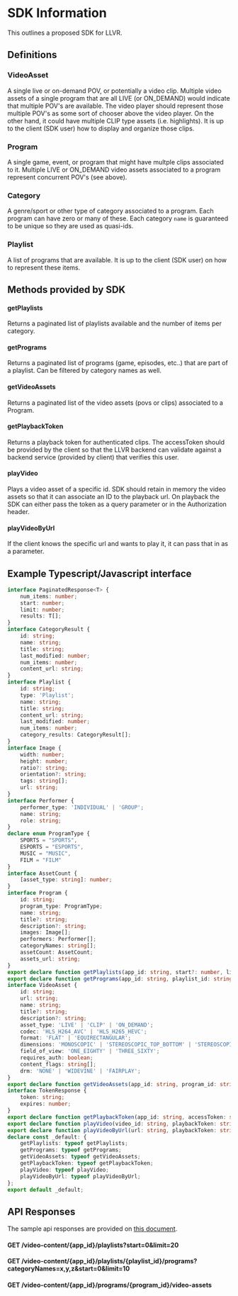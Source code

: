 # SDK Information

This outlines a proposed SDK for LLVR. 

## Definitions

### VideoAsset

A single live or on-demand POV, or potentially a video clip. Multiple video assets of a single program that are all LIVE (or ON_DEMAND) would indicate that multiple POV's are available. The video player should represent those multiple POV's as some sort of chooser above the video player. On the other hand, it could have multiple CLIP type assets (i.e. highlights). It is up to the client (SDK user) how to display and organize those clips.

### Program

A single game, event, or program that might have multple clips associated to it. Multiple LIVE or ON_DEMAND video assets associated to a program represent concurrent POV's (see above).


### Category

A genre/sport or other type of category associated to a program. Each program can have zero or many of these. Each category `name` is guaranteed to be unique so they are used as quasi-ids.

### Playlist

A list of programs that are available. It is up to the client (SDK user) on how to represent these items.

## Methods provided by SDK

#### getPlaylists

Returns a paginated list of playlists available and the number of items per category.

#### getPrograms

Returns a paginated list of programs (game, episodes, etc..) that are part of a playlist. Can be filtered by category names as well.

#### getVideoAssets

Returns a paginated list of the video assets (povs or clips) associated to a Program.

#### getPlaybackToken

Returns a playback token for authenticated clips. The accessToken should be provided by the client so that the LLVR backend can validate against a backend service (provided by client) that verifies this user.

#### playVideo

Plays a video asset of a specific id. SDK should retain in memory the video assets so that it can associate an ID to the playback url. On playback the SDK can either pass the token as a query parameter or in the Authorization header.

#### playVideoByUrl

If the client knows the specific url and wants to play it, it can pass that in as a parameter.

## Example Typescript/Javascript interface

```ts
interface PaginatedResponse<T> {
    num_items: number;
    start: number;
    limit: number;
    results: T[];
}
interface CategoryResult {
    id: string;
    name: string;
    title: string;
    last_modified: number;
    num_items: number;
    content_url: string;
}
interface Playlist {
    id: string;
    type: 'Playlist';
    name: string;
    title: string;
    content_url: string;
    last_modified: number;
    num_items: number;
    category_results: CategoryResult[];
}
interface Image {
    width: number;
    height: number;
    ratio?: string;
    orientation?: string;
    tags: string[];
    url: string;
}
interface Performer {
    performer_type: 'INDIVIDUAL' | 'GROUP';
    name: string;
    role: string;
}
declare enum ProgramType {
    SPORTS = "SPORTS",
    ESPORTS = "ESPORTS",
    MUSIC = "MUSIC",
    FILM = "FILM"
}
interface AssetCount {
    [asset_type: string]: number;
}
interface Program {
    id: string;
    program_type: ProgramType;
    name: string;
    title?: string;
    description?: string;
    images: Image[];
    performers: Performer[];
    categoryNames: string[];
    assetCount: AssetCount;
    assets_url: string;
}
export declare function getPlaylists(app_id: string, start?: number, limit?: number): Promise<PaginatedResponse<Playlist>>;
export declare function getPrograms(app_id: string, playlist_id: string, start: number | undefined, limit: number | undefined, categoryNames: string[]): Promise<PaginatedResponse<Program>>;
interface VideoAsset {
    id: string;
    url: string;
    name: string;
    title?: string;
    description?: string;
    asset_type: 'LIVE' | 'CLIP' | 'ON_DEMAND';
    codec: 'HLS_H264_AVC' | 'HLS_H265_HEVC';
    format: 'FLAT' | 'EQUIRECTANGULAR';
    dimensions: 'MONOSCOPIC' | 'STEREOSCOPIC_TOP_BOTTOM' | 'STEREOSCOPIC_LEFT_RIGHT';
    field_of_view: 'ONE_EIGHTY' | 'THREE_SIXTY';
    requires_auth: boolean;
    content_flags: string[];
    drm: 'NONE' | 'WIDEVINE' | 'FAIRPLAY';
}
export declare function getVideoAssets(app_id: string, program_id: string, start?: number, limit?: number): Promise<PaginatedResponse<VideoAsset>>;
interface TokenResponse {
    token: string;
    expires: number;
}
export declare function getPlaybackToken(app_id: string, accessToken: string, options: any): Promise<TokenResponse>;
export declare function playVideo(video_id: string, playbackToken: string): Promise<void>;
export declare function playVideoByUrl(url: string, playbackToken: string): Promise<void>;
declare const _default: {
    getPlaylists: typeof getPlaylists;
    getPrograms: typeof getPrograms;
    getVideoAssets: typeof getVideoAssets;
    getPlaybackToken: typeof getPlaybackToken;
    playVideo: typeof playVideo;
    playVideoByUrl: typeof playVideoByUrl;
};
export default _default;

```

## API Responses

The sample api responses are provided on [this document](video.md).

#### GET /video-content/{app_id}/playlists?start=0&limit=20

#### GET /video-content/{app_id}/playlists/{playlist_id}/programs?categoryNames=x,y,z&start=0&limit=10

#### GET /video-content/{app_id}/programs/{program_id}/video-assets
